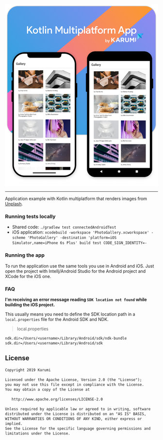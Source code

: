 <p align="center"><img src ="./art/header.png" /></p>

---------------------

Application example with Kotlin multiplatform that renders images from [Unplash][unplash].

### Running tests locally

- Shared code: `./gradlew test connectedAndroidTest`
- iOS application: `xcodebuild -workspace 'PhotoGallery.xcworkspace' -scheme 'PhotoGallery' -destination 'platform=iOS Simulator,name=iPhone 6s Plus' build test CODE_SIGN_IDENTITY=-`

### Running the app

To run the application use the same tools you use in Android and iOS. Just open the project with Intellj/Android Studio for the Android project and XCode for the iOS one.

### FAQ

**I'm receiving an error message reading `SDK location not found` while building the iOS project.**

This usually means you need to define the SDK location path in a `local.properties` file for the Android SDK and NDK.

> local.properties
```
ndk.dir=/Users/<username>/Library/Android/sdk/ndk-bundle
sdk.dir=/Users/<username>/Library/Android/sdk
```
  
License
-------

    Copyright 2019 Karumi

    Licensed under the Apache License, Version 2.0 (the "License");
    you may not use this file except in compliance with the License.
    You may obtain a copy of the License at

       http://www.apache.org/licenses/LICENSE-2.0

    Unless required by applicable law or agreed to in writing, software
    distributed under the License is distributed on an "AS IS" BASIS,
    WITHOUT WARRANTIES OR CONDITIONS OF ANY KIND, either express or implied.
    See the License for the specific language governing permissions and
    limitations under the License.

[unplash]: https://unsplash.com/
